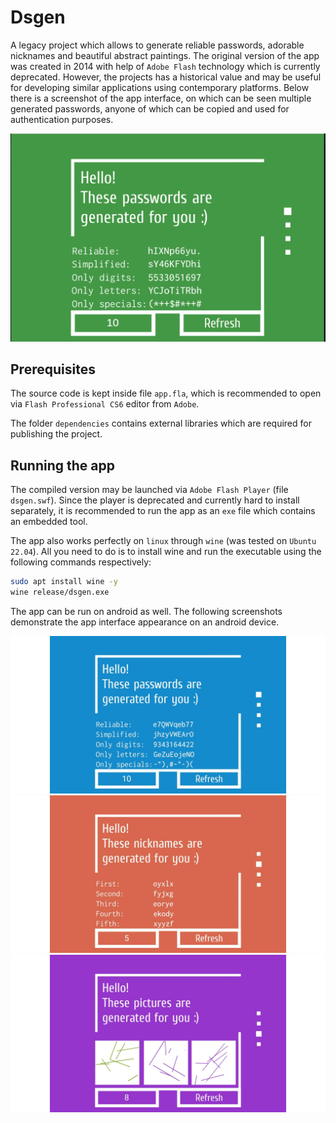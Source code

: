 # Dsgen

A legacy project which allows to generate reliable passwords, adorable nicknames and beautiful abstract paintings. The original version of the app was created in 2014 with help of `Adobe Flash` technology which is currently deprecated. However, the projects has a historical value and may be useful for developing similar applications using contemporary platforms. Below there is a screenshot of the app interface, on which can be seen multiple generated passwords, anyone of which can be copied and used for authentication purposes.

![screenshot](images/screenshot.png)

## Prerequisites

The source code is kept inside file `app.fla`, which is recommended to open via `Flash Professional CS6` editor from `Adobe`.

The folder `dependencies` contains external libraries which are required for publishing the project.

## Running the app

The compiled version may be launched via `Adobe Flash Player` (file `dsgen.swf`). Since the player is deprecated and currently hard to install separately, it is recommended to run the app as an `exe` file which contains an embedded tool.  

The app also works perfectly on `linux` through `wine` (was tested on `Ubuntu 22.04`). All you need to do is to install wine and run the executable using the following commands respectively:

```sh
sudo apt install wine -y 
wine release/dsgen.exe
```

The app can be run on android as well. The following screenshots demonstrate the app interface appearance on an android device.

![passwords](images/android/passwords.jpg)
![nicknames](images/android/nicknames.jpg)
![pictures](images/android/pictures.jpg)
